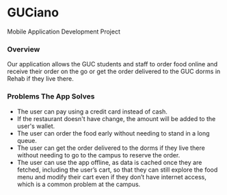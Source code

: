 # GUCiano

Mobile Application Development Project

### Overview

Our application allows the GUC students and staff to order food online and receive their order on the go or get the order delivered to the GUC dorms in Rehab if they live there.

### Problems The App Solves

- The user can pay using a credit card instead of cash.
- If the restaurant doesn't have change, the amount will be added to the user's wallet.
- The user can order the food early without needing to stand in a long queue.
- The user can get the order delivered to the dorms if they live there without needing to go to the campus to reserve the order.
- The user can use the app offline, as data is cached once they are fetched, including the user’s cart, so that they can still explore the food menu and modify their cart even if they don’t have internet access, which is a common problem at the campus.
